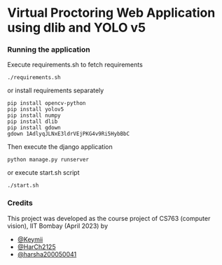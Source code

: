 # Virtual Proctoring Web Application using dlib and YOLO v5

### Running the application
Execute requirements.sh to fetch requirements
```
./requirements.sh
```
or install requirements separately
```
pip install opencv-python
pip install yolov5
pip install numpy
pip install dlib
pip install gdown
gdown 1AdlyqJLNxE3ldrVEjPKG4v9Ri5HybBbC
```
Then execute the django application 
```
python manage.py runserver
```
or execute start.sh script
```
./start.sh
```

### Credits 
This project was developed as the course project of CS763 (computer vision), IIT Bombay (April 2023) by
- [@Keymii](https://github.com/Keymii)
- [@HarCh2125](https://github.com/HarCh2125)
- [@harsha200050041](https://github.com/harsha200050041)
